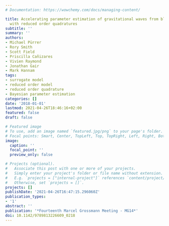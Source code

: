 ```yaml
---
# Documentation: https://wowchemy.com/docs/managing-content/

title: Accelerating parameter estimation of gravitational waves from black hole binaries
  with reduced order quadratures
subtitle: ''
summary: ''
authors:
- Michael Pürrer
- Rory Smith
- Scott Field
- Priscilla Cañizares
- Vivien Raymond
- Jonathan Gair
- Mark Hannam
tags:
- surrogate model
- reduced order model
- reduced order quadrature
- Bayesian parameter estimation
categories: []
date: '2018-01-01'
lastmod: 2021-04-26T18:46:16+02:00
featured: false
draft: false

# Featured image
# To use, add an image named `featured.jpg/png` to your page's folder.
# Focal points: Smart, Center, TopLeft, Top, TopRight, Left, Right, BottomLeft, Bottom, BottomRight.
image:
  caption: ''
  focal_point: ''
  preview_only: false

# Projects (optional).
#   Associate this post with one or more of your projects.
#   Simply enter your project's folder or file name without extension.
#   E.g. `projects = ["internal-project"]` references `content/project/deep-learning/index.md`.
#   Otherwise, set `projects = []`.
projects: []
publishDate: '2021-04-26T16:47:15.296060Z'
publication_types:
- '1'
abstract: ''
publication: '*Fourteenth Marcel Grossmann Meeting - MG14*'
doi: 10.1142/9789813226609_0218
---
```

